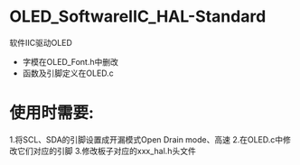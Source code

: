# OLED_SoftwareIIC_HAL-Standard
软件IIC驱动OLED

- 字模在OLED_Font.h中删改
- 函数及引脚定义在OLED.c

# 使用时需要:
1.将SCL、SDA的引脚设置成开漏模式Open Drain mode、高速
2.在OLED.c中修改它们对应的引脚
3.修改板子对应的xxx_hal.h头文件
